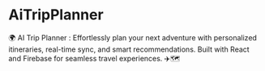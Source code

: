 # AiTripPlanner
🌍 AI Trip Planner : Effortlessly plan your next adventure with personalized itineraries, real-time sync, and smart recommendations. Built with React and Firebase for seamless travel experiences. ✈️🗺️
